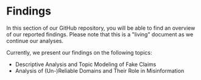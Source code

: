 # Findings

In this section of our GitHub repository, you will be able to find an overview of our reported findings. Please note that this is a "living" document as we continue our analyses.

Currently, we present our findings on the following topics:
- Descriptive Analysis and Topic Modeling of Fake Claims
- Analysis of (Un-)Reliable Domains and Their Role in Misinformation
